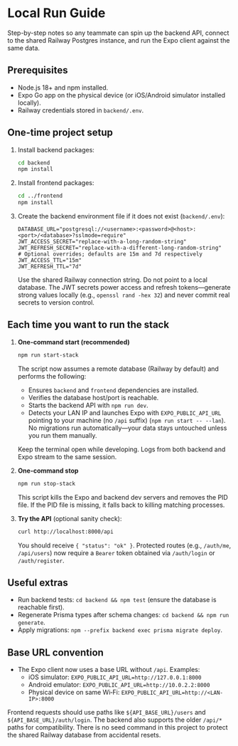 # Local Run Guide

Step-by-step notes so any teammate can spin up the backend API, connect to the shared Railway Postgres instance, and run the Expo client against the same data.

## Prerequisites
- Node.js 18+ and npm installed.
- Expo Go app on the physical device (or iOS/Android simulator installed locally).
- Railway credentials stored in `backend/.env`.

## One-time project setup
1. Install backend packages:
   ```bash
   cd backend
   npm install
   ```
2. Install frontend packages:
   ```bash
   cd ../frontend
   npm install
   ```
3. Create the backend environment file if it does not exist (`backend/.env`):
   ```env
   DATABASE_URL="postgresql://<username>:<password>@<host>:<port>/<database>?sslmode=require"
   JWT_ACCESS_SECRET="replace-with-a-long-random-string"
   JWT_REFRESH_SECRET="replace-with-a-different-long-random-string"
   # Optional overrides; defaults are 15m and 7d respectively
   JWT_ACCESS_TTL="15m"
   JWT_REFRESH_TTL="7d"
   ```
   Use the shared Railway connection string. Do not point to a local database. The JWT secrets power access and refresh tokens—generate strong values locally (e.g., `openssl rand -hex 32`) and never commit real secrets to version control.

## Each time you want to run the stack
1. **One-command start (recommended)**
   ```bash
   npm run start-stack
   ```
   The script now assumes a remote database (Railway by default) and performs the following:
   - Ensures `backend` and `frontend` dependencies are installed.
   - Verifies the database host/port is reachable.
   - Starts the backend API with `npm run dev`.
   - Detects your LAN IP and launches Expo with `EXPO_PUBLIC_API_URL` pointing to your machine (no `/api` suffix) (`npm run start -- --lan`).
   No migrations run automatically—your data stays untouched unless you run them manually.

   Keep the terminal open while developing. Logs from both backend and Expo stream to the same session.

2. **One-command stop**
   ```bash
   npm run stop-stack
   ```
   This script kills the Expo and backend dev servers and removes the PID file. If the PID file is missing, it falls back to killing matching processes.

3. **Try the API** (optional sanity check):
   ```bash
   curl http://localhost:8000/api
   ```
   You should receive `{ "status": "ok" }`. Protected routes (e.g., `/auth/me`, `/api/users`) now require a `Bearer` token obtained via `/auth/login` or `/auth/register`.

## Useful extras
- Run backend tests: `cd backend && npm test` (ensure the database is reachable first).
- Regenerate Prisma types after schema changes: `cd backend && npm run generate`.
- Apply migrations: `npm --prefix backend exec prisma migrate deploy`.

## Base URL convention

- The Expo client now uses a base URL without `/api`. Examples:
  - iOS simulator: `EXPO_PUBLIC_API_URL=http://127.0.0.1:8000`
  - Android emulator: `EXPO_PUBLIC_API_URL=http://10.0.2.2:8000`
  - Physical device on same Wi‑Fi: `EXPO_PUBLIC_API_URL=http://<LAN-IP>:8000`

Frontend requests should use paths like `${API_BASE_URL}/users` and `${API_BASE_URL}/auth/login`. The backend also supports the older `/api/*` paths for compatibility.
There is no seed command in this project to protect the shared Railway database from accidental resets.
